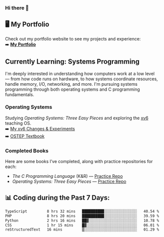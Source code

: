 ### Hi there 🌱  

## 🖥️ My Portfolio  
Check out my portfolio website to see my projects and experience:  
➡️ [**My Portfolio**](https://dieg0raf.github.io/)  

## Currently Learning: Systems Programming  

I'm deeply interested in understanding how computers work at a low level — from how code runs on hardware, to how systems coordinate resources, handle memory, I/O, networking, and more. I'm pursuing systems programming through both operating systems and C programming fundamentals.

### Operating Systems  
Studying *Operating Systems: Three Easy Pieces* and exploring the [xv6](https://github.com/Dieg0raf/xv6) teaching OS.  
➡️ [My xv6 Changes & Experiments](https://github.com/Dieg0raf/xv6)  
➡️ [OSTEP Textbook](https://pages.cs.wisc.edu/~remzi/OSTEP/)

### Completed Books  
Here are some books I’ve completed, along with practice repositories for each:  
- *The C Programming Language* (K&R) — [Practice Repo](https://github.com/Dieg0raf/k-and-r-practice)  
- *Operating Systems: Three Easy Pieces* — [Practice Repo](https://github.com/Dieg0raf/os)

## 📊 Coding during the Past 7 Days: 
<!--START_SECTION:waka-->

```txt
TypeScript         8 hrs 32 mins   ██████████░░░░░░░░░░░░░░░   40.54 %
PHP                8 hrs 20 mins   ██████████░░░░░░░░░░░░░░░   39.59 %
Python             2 hrs 16 mins   ██▓░░░░░░░░░░░░░░░░░░░░░░   10.78 %
CSS                1 hr 15 mins    █▓░░░░░░░░░░░░░░░░░░░░░░░   06.01 %
reStructuredText   16 mins         ▒░░░░░░░░░░░░░░░░░░░░░░░░   01.29 %
```

<!--END_SECTION:waka-->
<!--
**Dieg0raf/Dieg0raf** is a ✨ _special_ ✨ repository because its `README.md` (this file) appears on your GitHub profile.

Here are some ideas to get you started:

- 🔭 I’m currently working on ...
- 🌱 I’m currently learning ...
- 👯 I’m looking to collaborate on ...
- 🤔 I’m looking for help with ...
- 💬 Ask me about ...
- 📫 How to reach me: ...
- 😄 Pronouns: ...
- ⚡ Fun fact: ...
-->

